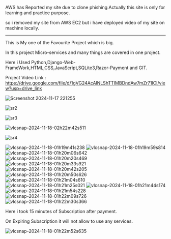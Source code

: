 AWS has Reported my site due to clone phishing.Actually this site is only for learning and practice purpose.

so i removed my site from AWS EC2 but i have deployed video of my site on machine locally.

---------------------------------------------------------------------------------------------------------------------------

This is My one of the Favourite Project which is big.

In this project Micro-services and many things are covered in one project.

Here i Used Python,Django-Web-FrameWork,HTML,CSS,JavaScript,SQLite3,Razor-Payment and GIT.

Project Video Link : https://drive.google.com/file/d/1gVG24AcAlNLShTTIMBDndAw7mZr71lCI/view?usp=drive_link
 
![Screenshot 2024-11-17 221255](https://github.com/user-attachments/assets/ba2c9461-ea3c-498b-9eae-8dce99d19f9a)

![sr2](https://github.com/user-attachments/assets/a254d195-1ae0-488f-ad8a-fcfc0ff866ac)

![sr3](https://github.com/user-attachments/assets/4ae8c5b4-c041-449a-b784-36ca2c946eda)

![vlcsnap-2024-11-18-02h22m42s511](https://github.com/user-attachments/assets/d94aa752-c148-4127-ac8d-6ca764d1136d)

![sr4](https://github.com/user-attachments/assets/48e61e78-e73d-4cac-97dd-df57fc33f1ec)

![vlcsnap-2024-11-18-01h19m41s238](https://github.com/user-attachments/assets/9787a9b0-0eb4-4f84-a339-59b603750609)
![vlcsnap-2024-11-18-01h19m59s814](https://github.com/user-attachments/assets/37bee71e-3aa6-4a53-80c0-03d44dfbfdcf)
![vlcsnap-2024-11-18-01h20m06s642](https://github.com/user-attachments/assets/7cac2371-c353-4a32-9f39-d52cd3eec9a3)
![vlcsnap-2024-11-18-01h20m20s469](https://github.com/user-attachments/assets/4b536ff1-0e46-43a3-92b3-e19b0a6124ab)
![vlcsnap-2024-11-18-01h20m33s921](https://github.com/user-attachments/assets/8181ea64-4ffb-4ace-8162-1a1796b631de)
![vlcsnap-2024-11-18-01h20m42s205](https://github.com/user-attachments/assets/434d5c56-dfc1-4ce2-a23e-b26aad71c607)
![vlcsnap-2024-11-18-01h20m50s626](https://github.com/user-attachments/assets/f1c5e76c-43f8-426e-b030-17dadc653be2)
![vlcsnap-2024-11-18-01h21m04s610](https://github.com/user-attachments/assets/0812a910-4939-4eb4-b109-640653f688cb)
![vlcsnap-2024-11-18-01h21m25s021](https://github.com/user-attachments/assets/65d01dd5-e2ce-4454-9132-ee738ce36a32)
![vlcsnap-2024-11-18-01h21m44s174](https://github.com/user-attachments/assets/eeeb05a4-c892-4cee-af00-8bcddb8aa142)
![vlcsnap-2024-11-18-01h21m54s228](https://github.com/user-attachments/assets/99c5ca93-eb26-4c27-a0cb-1dec965041f4)
![vlcsnap-2024-11-18-01h22m09s726](https://github.com/user-attachments/assets/256b00c6-a442-42f4-a825-23a3131038a3)
![vlcsnap-2024-11-18-01h22m30s366](https://github.com/user-attachments/assets/6cc03924-c0fb-4506-bfc1-510c77ce0404)

Here i took 15 minutes of Subscription after payment.

On Expiring Subscription it will not allow to use any services.

![vlcsnap-2024-11-18-01h22m52s635](https://github.com/user-attachments/assets/e22d3dd3-90dc-4657-91a8-18335c7c94be)
